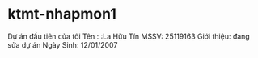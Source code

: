 # ktmt-nhapmon1
Dự án đầu tiên của tôi
Tên : :La Hữu Tín
MSSV: 25119163
Giới thiệu: đang sửa dự án
Ngày Sinh: 12/01/2007